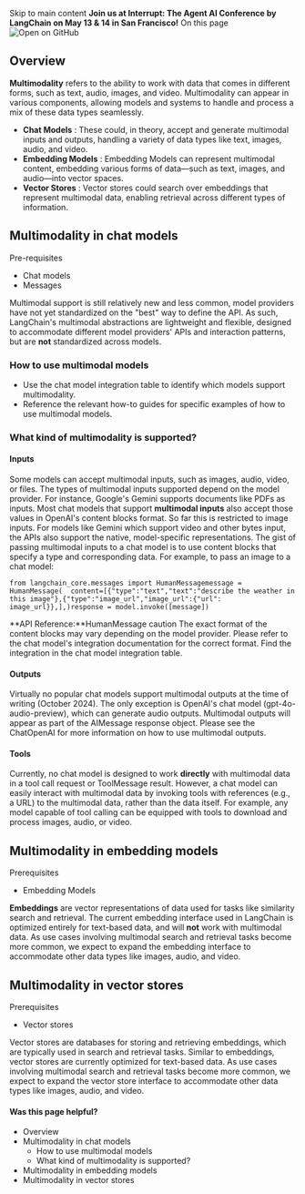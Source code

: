 Skip to main content
**Join us at Interrupt: The Agent AI Conference by LangChain on May 13 & 14 in San Francisco!**
On this page
![Open on GitHub](https://img.shields.io/badge/Open%20on%20GitHub-grey?logo=github&logoColor=white)
## Overview​
**Multimodality** refers to the ability to work with data that comes in different forms, such as text, audio, images, and video. Multimodality can appear in various components, allowing models and systems to handle and process a mix of these data types seamlessly.
  * **Chat Models** : These could, in theory, accept and generate multimodal inputs and outputs, handling a variety of data types like text, images, audio, and video.
  * **Embedding Models** : Embedding Models can represent multimodal content, embedding various forms of data—such as text, images, and audio—into vector spaces.
  * **Vector Stores** : Vector stores could search over embeddings that represent multimodal data, enabling retrieval across different types of information.


## Multimodality in chat models​
Pre-requisites
  * Chat models
  * Messages


Multimodal support is still relatively new and less common, model providers have not yet standardized on the "best" way to define the API. As such, LangChain's multimodal abstractions are lightweight and flexible, designed to accommodate different model providers' APIs and interaction patterns, but are **not** standardized across models.
### How to use multimodal models​
  * Use the chat model integration table to identify which models support multimodality.
  * Reference the relevant how-to guides for specific examples of how to use multimodal models.


### What kind of multimodality is supported?​
#### Inputs​
Some models can accept multimodal inputs, such as images, audio, video, or files. The types of multimodal inputs supported depend on the model provider. For instance, Google's Gemini supports documents like PDFs as inputs.
Most chat models that support **multimodal inputs** also accept those values in OpenAI's content blocks format. So far this is restricted to image inputs. For models like Gemini which support video and other bytes input, the APIs also support the native, model-specific representations.
The gist of passing multimodal inputs to a chat model is to use content blocks that specify a type and corresponding data. For example, to pass an image to a chat model:
```
from langchain_core.messages import HumanMessagemessage = HumanMessage(  content=[{"type":"text","text":"describe the weather in this image"},{"type":"image_url","image_url":{"url": image_url}},],)response = model.invoke([message])
```

**API Reference:**HumanMessage
caution
The exact format of the content blocks may vary depending on the model provider. Please refer to the chat model's integration documentation for the correct format. Find the integration in the chat model integration table.
#### Outputs​
Virtually no popular chat models support multimodal outputs at the time of writing (October 2024).
The only exception is OpenAI's chat model (gpt-4o-audio-preview), which can generate audio outputs.
Multimodal outputs will appear as part of the AIMessage response object.
Please see the ChatOpenAI for more information on how to use multimodal outputs.
#### Tools​
Currently, no chat model is designed to work **directly** with multimodal data in a tool call request or ToolMessage result.
However, a chat model can easily interact with multimodal data by invoking tools with references (e.g., a URL) to the multimodal data, rather than the data itself. For example, any model capable of tool calling can be equipped with tools to download and process images, audio, or video.
## Multimodality in embedding models​
Prerequisites
  * Embedding Models


**Embeddings** are vector representations of data used for tasks like similarity search and retrieval.
The current embedding interface used in LangChain is optimized entirely for text-based data, and will **not** work with multimodal data.
As use cases involving multimodal search and retrieval tasks become more common, we expect to expand the embedding interface to accommodate other data types like images, audio, and video.
## Multimodality in vector stores​
Prerequisites
  * Vector stores


Vector stores are databases for storing and retrieving embeddings, which are typically used in search and retrieval tasks. Similar to embeddings, vector stores are currently optimized for text-based data.
As use cases involving multimodal search and retrieval tasks become more common, we expect to expand the vector store interface to accommodate other data types like images, audio, and video.
#### Was this page helpful?
  * Overview
  * Multimodality in chat models
    * How to use multimodal models
    * What kind of multimodality is supported?
  * Multimodality in embedding models
  * Multimodality in vector stores


